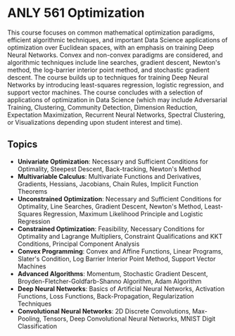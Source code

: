 # ANLY 561 Optimization

This course focuses on common mathematical optimization paradigms, efficient algorithmic techniques, and important Data Science applications of optimization over Euclidean spaces, with an emphasis on training Deep Neural Networks. Convex and non-convex paradigms are considered, and algorithmic techniques include line searches, gradient descent, Newton's method, the log-barrier interior point method, and stochastic gradient descent. The course builds up to techniques for training Deep Neural Networks by introducing least-squares regression, logistic regression, and support vector machines. The course concludes with a selection of applications of optimization in Data Science (which may include Adversarial Training, Clustering, Community Detection, Dimension Reduction, Expectation Maximization, Recurrent Neural Networks, Spectral Clustering, or Visualizations depending upon student interest and time).

## Topics

- **Univariate Optimization**: Necessary and Sufficient Conditions for Optimality, Steepest Descent, Back-tracking, Newton's Method
- **Multivariable Calculus**: Multivariate Functions and Derivatives, Gradients, Hessians, Jacobians, Chain Rules, Implicit Function Theorems
- **Unconstrained Optimization**: Necessary and Sufficient Conditions for Optimality, Line Searches, Gradient Descent, Newton's Method, Least-Squares Regression, Maximum Likelihood Principle and Logistic Regression
- **Constrained Optimization**: Feasibility, Necessary Conditions for Optimality and Lagrange Multipliers, Constraint Qualifications and KKT Conditions, Principal Component Analysis
- **Convex Programming**: Convex and Affine Functions, Linear Programs, Slater's Condition, Log Barrier Interior Point Method, Support Vector Machines
- **Advanced Algorithms**: Momentum, Stochastic Gradient Descent, Broyden-Fletcher-Goldfarb-Shanno Algorithm, Adam Algorithm
- **Deep Neural Networks**: Basics of Artificial Neural Networks, Activation Functions, Loss Functions, Back-Propagation, Regularization Techniques
- **Convolutional Neural Networks**: 2D Discrete Convolutions, Max-Pooling, Tensors, Deep Convolutional Neural Networks, MNIST Digit Classification
